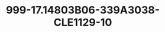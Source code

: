 ---
title: 999-17.14803B06-339A3038-CLE1129-10
image: 999-17.14803B06-339A3038-CLE1129-10.jpg
brand: classic-collection
layout: vestito
---